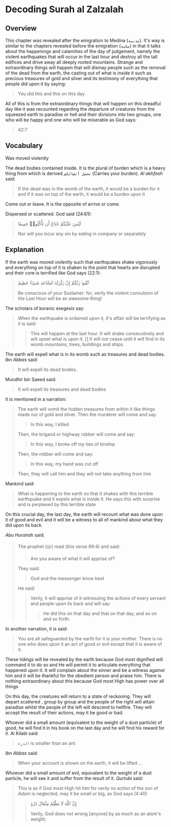 # Decoding Surah al Zalzalah

## Overview

This chapter was revealed after the emigration to Medina (`مدنية`). It's way is similar to the chapters revealed before the emigration (`مكية`) in that it talks about the happenings and calamities of the day of judgement, namely the violent earthquakes that will occur in the last hour and destroy all the tall edifices and drive away all deeply rooted mountains. Strange and extraordinary things will happen that will dismay people such as the removal of the dead from the earth, the casting out of what is inside it such as precious treasures of gold and silver and its testimony of everything that people did upon it by saying:

> You did this and this on this day

All of this is from the extraordinary things that will happen on this dreadful day like it was recounted regarding the departure of creatures from the squeezed earth to paradise or hell and their divisions into two groups, one who will be happy and one who will be miserable as God says:

> 42:7

## Vocabulary

<Vocabulary word="زُلْزِلَتِ">

Was moved violently

</Vocabulary> 

<Vocabulary word="أَثْقَالَهَا">

The dead bodies contained inside. It is the plural of burden which is a heavy thing from which is derived `تحمل أثقالكم` (Carries your burden). *Al akhfash* said:

> If the dead was in the womb of the earth, it would be a burden for it and if it was on top of the earth, it would be a burden upon it

</Vocabulary> 

<Vocabulary word="يَصْدُرُ">

Come out or leave. It is the opposite of arrive or come.

</Vocabulary> 

<Vocabulary word="أَشْتَاتًا">

Dispersed or scattered. God said (24:61):

> لَيْسَ عَلَيْكُمْ جُنَاحٌ أَن تَأْكُلُوا۟ جَمِيعًا
>
> Nor will you incur any sin by eating in company or separately

</Vocabulary> 

## Explanation

<ShowVerses sura="99" ayahs={[1]}>

If the earth was moved violently such that earthquakes shake vigorously and everything on top of it is shaken to the point that hearts are disrupted and their core is terrified like God says (22:1):

> ٱتَّقُوا۟ رَبَّكُمْ إِنَّ زَلْزَلَةَ ٱلسَّاعَةِ شَىْءٌ عَظِيمٌ
>
> Be conscious of your Sustainer: for, verily the violent convulsion of the Last Hour will be an awesome thing! 

The scholars of koranic exegesis say:

> When the earthquake is ordained upon it, it's affair will be terrifying as it is said:
>
> > This will happen at the last hour. It will shake consecutively and will upset what is upon it. [] It will not cease until it will find in its womb mountains, trees, buildings and ships.

</ShowVerses>

<ShowVerses sura="99" ayahs={[2]}>

The earth will expell what is in its womb such as treasures and dead bodies. *Ibn Abbas* said:

> It will expell its dead bodies. 

Mundhir bin Saeed said:

> It will expell its treasures and dead bodies

It is mentioned in a narration:

> The earth will vomit the hidden treasures from within it like things made out of gold and silver. Then the murderer will come and say:
>
> > In this way, I killed
>
> Then, the brigand or highway robber will come and say:
>
> > In this way, I broke off my ties of kinship
>
> Then, the robber will come and say:
>
> > In this way, my hand was cut off
>
> Then, they will call him and they will not take anything from him

</ShowVerses>

<ShowVerses sura="99" ayahs={[3]}>

Mankind said:

> What is happening to the earth so that it shakes with this terrible earthquake and it expels what is inside it. He says this with surprise and is perplexed by this terrible state

</ShowVerses>

<ShowVerses sura="99" ayahs={[4]}>

On this crucial day, the last day, the earth will recount what was done upon it of good and evil and it will be a witness to all of mankind about what they did upon its back.

*Abu Hurairah* said:

> The prophet (ﷺ) read (this verse 99:4) and said:
>
> > Are you aware of what it will apprise of?
>
> They said:
>
> > God and the messenger know best
>
> He said:
>
> > Verily, it will apprise of it witnessing the actions of every servant and people upon its back and will say:
> >
> > > He did this on that day and that on that day, and so on and so forth.

In another narration, it is said:

> You are all safeguarded by the earth for it is your mother. There is no one who does upon it an act of good or evil except that it is aware of it.

</ShowVerses>

<ShowVerses sura="99" ayahs={[5]}>

These tidings will be revealed by the earth because God most dignified will command it to do so and He will permit it to articulate everything that happened upon it. It will complain about the sinner and be a witness against him and it will be thankful for the obedient person and praise him. There is nothing extraordinary about this because God most High has power over all things

</ShowVerses>

<ShowVerses sura="99" ayahs={[6]}>

On this day, the creatures will return to a state of reckoning. They will depart scattered , group by group and the people of the right will attain paradise whilst the people of the left will descend to hellfire. They will accept the result of their actions, may it be good or bad.

</ShowVerses>

<ShowVerses sura="99" ayahs={[7]}>

Whoever did a small amount (equivalent to the weight of a dust particle) of good, he will find it in his book on the last day and he will find his reward for it. Al Kilabi said:

> `الذرة` is smaller than an ant

*Ibn Abbas* said:

> When your account is shown on the earth, it will be lifted ...

</ShowVerses>

<ShowVerses sura="99" ayahs={[8]}>

Whoever did a small amount of evil, equivalent to the weight of a dust particle, he will see it and suffer from the result of it. *Qurtubi* said:

> This is as if God most High hit him for verily no action of the son of *Adam* is neglected, may it be small or big, as God says (4:40)
>
> > إِنَّ ٱللَّهَ لَا يَظْلِمُ مِثْقَالَ ذَرَّةٍ 
> >
> > Verily, God does not wrong [anyone] by as much as an atom's weight; 

</ShowVerses>